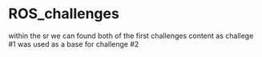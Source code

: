# ROS_challenges

within the sr we can found both of the first challenges content as challege #1 was used as a base for challenge #2 
